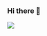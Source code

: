 ### Hi there 👋
<!--
- 🔭 I’m currently working on ... HERP inc.
- 🌱 I’m currently learning ... Design
- 👯 I’m looking to collaborate on ...
- 🤔 I’m looking for help with ...
- 💬 Ask me about ...
- 📫 How to reach me: ...
- 😄 Pronouns: ...
- ⚡ Fun fact: ...
-->
![](https://github-readme-stats.vercel.app/api?username=sallllly0307&count_private=true&show_icons=true)

